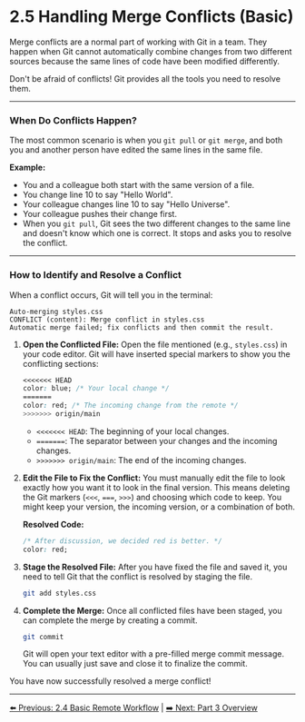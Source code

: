 # 2.5 Handling Merge Conflicts (Basic)

Merge conflicts are a normal part of working with Git in a team. They happen when Git cannot automatically combine changes from two different sources because the same lines of code have been modified differently.

Don't be afraid of conflicts! Git provides all the tools you need to resolve them.

---

### When Do Conflicts Happen?

The most common scenario is when you `git pull` or `git merge`, and both you and another person have edited the same lines in the same file.

**Example:**
* You and a colleague both start with the same version of a file.
* You change line 10 to say "Hello World".
* Your colleague changes line 10 to say "Hello Universe".
* Your colleague pushes their change first.
* When you `git pull`, Git sees the two different changes to the same line and doesn't know which one is correct. It stops and asks you to resolve the conflict.

---

### How to Identify and Resolve a Conflict

When a conflict occurs, Git will tell you in the terminal:
```
Auto-merging styles.css
CONFLICT (content): Merge conflict in styles.css
Automatic merge failed; fix conflicts and then commit the result.
```

1.  **Open the Conflicted File:**
    Open the file mentioned (e.g., `styles.css`) in your code editor. Git will have inserted special markers to show you the conflicting sections:

    ```css
    <<<<<<< HEAD
    color: blue; /* Your local change */
    =======
    color: red; /* The incoming change from the remote */
    >>>>>>> origin/main
    ```
    * `<<<<<<< HEAD`: The beginning of your local changes.
    * `=======`: The separator between your changes and the incoming changes.
    * `>>>>>>> origin/main`: The end of the incoming changes.

2.  **Edit the File to Fix the Conflict:**
    You must manually edit the file to look exactly how you want it to look in the final version. This means deleting the Git markers (`<<<`, `===`, `>>>`) and choosing which code to keep. You might keep your version, the incoming version, or a combination of both.

    **Resolved Code:**
    ```css
    /* After discussion, we decided red is better. */
    color: red;
    ```

3.  **Stage the Resolved File:**
    After you have fixed the file and saved it, you need to tell Git that the conflict is resolved by staging the file.
    ```bash
    git add styles.css
    ```

4.  **Complete the Merge:**
    Once all conflicted files have been staged, you can complete the merge by creating a commit.
    ```bash
    git commit
    ```
    Git will open your text editor with a pre-filled merge commit message. You can usually just save and close it to finalize the commit.

You have now successfully resolved a merge conflict!

---
[⬅️ Previous: 2.4 Basic Remote Workflow](2.4-basic-remote-workflow.md) | [➡️ Next: Part 3 Overview](../part3-branching/README.md)
